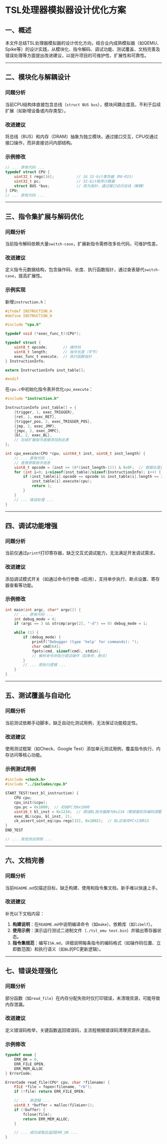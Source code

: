 # TSL处理器模拟器设计优化方案

## 一、概述
本文件总结TSL处理器模拟器的设计优化方向，结合业内成熟模拟器（如QEMU、Spike等）的设计实践，从模块化、指令解码、调试功能、测试覆盖、文档完善及错误处理等方面提出改进建议，以提升项目的可维护性、扩展性和可靠性。

---

## 二、模块化与解耦设计
### 问题分析
当前CPU结构体直接包含总线（`struct BUS bus`），模块间耦合度高，不利于后续扩展（如新增设备或内存类型）。

### 改进建议
将总线（BUS）和内存（DRAM）抽象为独立模块，通过接口交互，CPU仅通过接口操作，而非直接访问内部结构。

### 示例修改
```c
// ... 原有代码 ...
typedef struct CPU {
    uint32_t regs[16];          // 16 32-bit寄存器（R0-R15）
    uint32_t pc;                // 32-bit程序计数器
    struct BUS *bus;            // 改为指针，通过接口访问总线（解耦）
} CPU;
// ... 原有代码 ...
```

---

## 三、指令集扩展与解码优化
### 问题分析
当前指令解码依赖大量`switch-case`，扩展新指令需修改多处代码，可维护性差。

### 改进建议
定义指令元数据结构，包含操作码、长度、执行函数指针，通过查表替代`switch-case`，提高扩展性。

### 示例实现
新增`instruction.h`：
```c
#ifndef INSTRUCTION_H
#define INSTRUCTION_H

#include "cpu.h"

typedef void (*exec_func_t)(CPU*);

typedef struct {
    uint8_t opcode;       // 操作码
    uint8_t length;       // 指令长度（字节）
    exec_func_t execute;  // 执行函数指针
} InstructionInfo;

extern InstructionInfo inst_table[];

#endif
```

在`cpu.c`中初始化指令表并优化`cpu_execute`：
```c
#include "instruction.h"

InstructionInfo inst_table[] = {
    {trigger, 1, exec_TRIGGER},
    {ret, 1, exec_RET},
    {trigger_pos, 2, exec_TRIGGER_POS},
    {jmp, 2, exec_JMP},
    {jmpc, 2, exec_JMPC},
    {bl, 2, exec_BL},
    // 后续扩展指令直接添加到此表
};

int cpu_execute(CPU *cpu, uint64_t inst, uint8_t inst_length) {
    // ... 原有代码 ...
    // 查表获取指令信息
    uint8_t opcode = (inst >> (8*(inst_length-1))) & 0x0F;  // 根据长度调整取操作码逻辑
    for (int i=0; i<sizeof(inst_table)/sizeof(InstructionInfo); i++) {
        if (inst_table[i].opcode == opcode && inst_table[i].length == inst_length) {
            inst_table[i].execute(cpu);
            return 1;
        }
    }
    // ... 错误处理 ...
}
```

---

## 四、调试功能增强
### 问题分析
当前仅通过`printf`打印寄存器，缺乏交互式调试能力，无法满足开发调试需求。

### 改进建议
添加调试模式开关（如通过命令行参数`-d`启用），支持单步执行、断点设置、寄存器查看等功能。

### 示例修改
```c
int main(int argc, char* argv[]) {
    // ... 原有代码 ...
    int debug_mode = 0;
    if (argc == 3 && strcmp(argv[2], "-d") == 0) debug_mode = 1;

    while (1) {
        if (debug_mode) {
            printf("Debugger (type 'help' for commands): ");
            char cmd[64];
            fgets(cmd, sizeof(cmd), stdin);
            // 解析命令并执行调试操作（如单步、断点）
        }
        // ... 原执行逻辑 ...
    }
}
```

---

## 五、测试覆盖与自动化
### 问题分析
当前测试依赖手动脚本，缺乏自动化测试用例，无法保证功能稳定性。

### 改进建议
使用测试框架（如Check、Google Test）添加单元测试用例，覆盖指令执行、内存访问等核心功能。

### 示例测试用例
```c
#include <check.h>
#include "../includes/cpu.h"

START_TEST(test_bl_instruction) {
    CPU cpu;
    cpu_init(&cpu);
    cpu.pc = 0x1000;  // 初始PC为0x1000
    uint16_t bl_inst = 0x1234;  // 假设BL指令偏移为0x234（需根据实际编码调整）
    exec_BL(&cpu, bl_inst, 2);
    ck_assert_uint_eq(cpu.regs[15], 0x1002);  // BL应保存PC+2到R15
}
END_TEST

// ... 其他测试用例 ...
```

---

## 六、文档完善
### 问题分析
当前`README.md`仅描述目标，缺乏构建、使用和指令集文档，新手难以快速上手。

### 改进建议
补充以下文档内容：
1. **构建说明**：在`README.md`中说明编译命令（如`make`）、依赖库（如`libelf`）。
2. **使用示例**：演示运行测试二进制文件（`./tsl_emu test.bin`）并输出寄存器状态。
3. **指令集规范**：编写`ISA.md`，详细说明每条指令的编码格式（如操作码位置、立即数范围）和执行语义（如`BL`的PC更新逻辑）。

---

## 七、错误处理强化
### 问题分析
部分函数（如`read_file`）在内存分配失败时仅打印错误，未清理资源，可能导致内存泄漏。

### 改进建议
定义错误码枚举，关键函数返回错误码，主流程根据错误码清理资源并退出。

### 示例修改
```c
typedef enum {
    ERR_OK = 0,
    ERR_FILE_OPEN,
    ERR_MEM_ALLOC
} ErrorCode;

ErrorCode read_file(CPU* cpu, char *filename) {
    FILE *file = fopen(filename, "rb");
    if (!file) return ERR_FILE_OPEN;

    // ... 原逻辑 ...
    uint8_t *buffer = malloc(fileLen+1);
    if (!buffer) {
        fclose(file);
        return ERR_MEM_ALLOC;
    }

    // ... 成功读取后返回ERR_OK ...
}
```

        